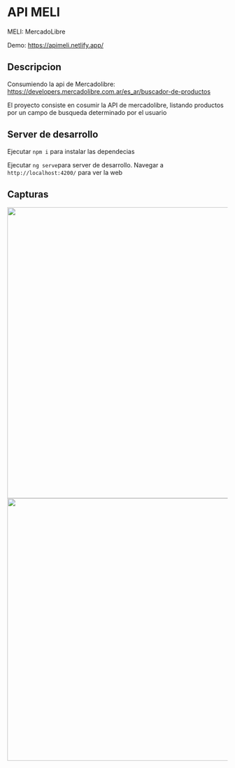 # API MELI
MELI: MercadoLibre

Demo: https://apimeli.netlify.app/

## Descripcion

Consumiendo la api de Mercadolibre: https://developers.mercadolibre.com.ar/es_ar/buscador-de-productos

El proyecto consiste en cosumir la API de mercadolibre, listando productos por un campo de busqueda determinado por el usuario


## Server de desarrollo

Ejecutar `npm i` para instalar las dependecias

Ejecutar `ng serve`para server de desarrollo. Navegar a `http://localhost:4200/` para ver la web

## Capturas

<img src="https://user-images.githubusercontent.com/44885834/125558954-ba1fe2e8-b5d5-4133-82e6-f5888718a6c6.png" height="665px"/>

<img src="https://user-images.githubusercontent.com/44885834/125660833-37000aa1-00a4-47ff-9e8f-72b63919ec31.png" height="600px"/>

